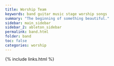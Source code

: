 ```yaml
---
title: Worship Team
keywords: band guitar music stage worship songs
summary: "The beginning of something beautiful."
sidebar: main_sidebar
sidebar_2: ableton_sidebar
permalink: band.html
folder: band
toc: false
categories: worship
---
```


{% include links.html %}
